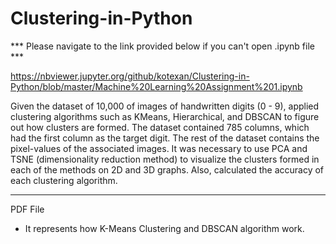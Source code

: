 # Clustering-in-Python

*** Please navigate to the link provided below if you can't open .ipynb file ***

https://nbviewer.jupyter.org/github/kotexan/Clustering-in-Python/blob/master/Machine%20Learning%20Assignment%201.ipynb

Given the dataset of 10,000 of images of handwritten digits (0 - 9), applied clustering algorithms such as KMeans, Hierarchical, and DBSCAN to figure out how clusters are formed. The dataset contained 785 columns, which had the first column as the target digit. The rest of the dataset contains the pixel-values of the associated images. It was necessary to use PCA and TSNE (dimensionality reduction method) to visualize the clusters formed in each of the methods on 2D and 3D graphs. Also, calculated the accuracy of each clustering algorithm. 

------------------------------------------------------------------------------------------------------------------------------------------
PDF File
- It represents how K-Means Clustering and DBSCAN algorithm work. 
